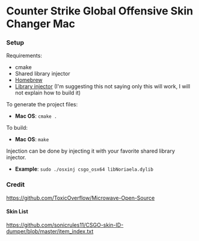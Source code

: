 # Counter Strike Global Offensive Skin Changer Mac

### Setup
Requirements:

* cmake
* Shared library injector
* [Homebrew](https://brew.sh)
* [Library injector](https://github.com/scen/osxinj) (I'm suggesting this not saying only this will work, I will not explain how to build it)

To generate the project files:

* **Mac OS**: `cmake .`

To build:

* **Mac OS**: `make`

Injection can be done by injecting it with your favorite shared library injector.
* **Example**: `sudo ./osxinj csgo_osx64 libNoriaela.dylib`

### Credit
https://github.com/ToxicOverflow/Microwave-Open-Source

#### Skin List
https://github.com/sonicrules11/CSGO-skin-ID-dumper/blob/master/item_index.txt